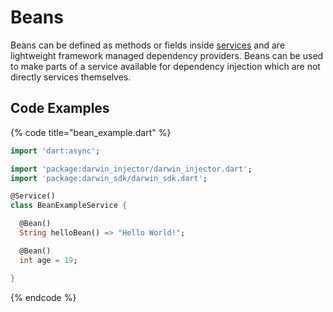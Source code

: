 # Beans

Beans can be defined as methods or fields inside [services](../../core/services/ "mention") and are lightweight framework managed dependency providers. Beans can be used to make parts of a service available for dependency injection which are not directly services themselves.

## Code Examples

{% code title="bean_example.dart" %}
```dart
import 'dart:async';

import 'package:darwin_injector/darwin_injector.dart';
import 'package:darwin_sdk/darwin_sdk.dart';

@Service()
class BeanExampleService {

  @Bean()
  String helloBean() => "Hello World!";

  @Bean()
  int age = 19;

}
```
{% endcode %}

